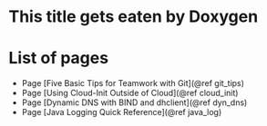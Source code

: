 # This title gets eaten by Doxygen

# List of pages

* Page [Five Basic Tips for Teamwork with Git](@ref git_tips)
* Page [Using Cloud-Init Outside of Cloud](@ref cloud_init)
* Page [Dynamic DNS with BIND and dhclient](@ref dyn_dns)
* Page [Java Logging Quick Reference](@ref java_log)
